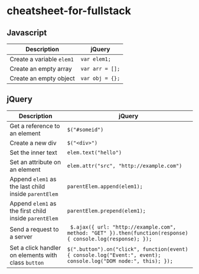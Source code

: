 # cheatsheet-for-fullstack

## Javascript

Description | jQuery
--- | ---
Create a variable `elem1` | `var elem1;`
Create an empty array | `var arr = [];`
Create an empty object | `var obj = {};`


## jQuery

Description | jQuery
--- | ---
Get a reference to an element | `$("#someid")`
Create a new div | `$("<div>")`
Set the inner text | `elem.text("hello")`
Set an attribute on an element | `elem.attr("src", "http://example.com")`
Append `elem1` as the last child inside `parentElem` | `parentElem.append(elem1);`
Append `elem1` as the first child inside `parentElem` | `parentElem.prepend(elem1);`
Send a request to a server | ` $.ajax({ url: "http://example.com", method: "GET" }).then(function(response) { console.log(response); });`
Set a click handler on elements with class `button` | `$(".button").on("click", function(event) { console.log("Event:", event); console.log("DOM node:", this); });`
